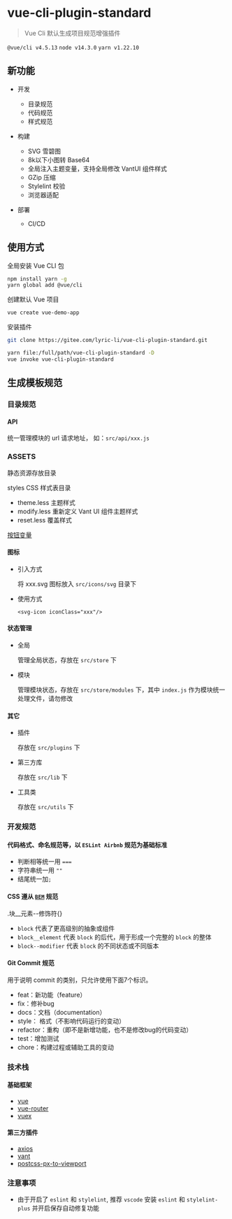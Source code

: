 # vue-cli-plugin-standard

> Vue Cli 默认生成项目规范增强插件

`@vue/cli v4.5.13` `node v14.3.0` `yarn v1.22.10`

## 新功能

* 开发
  * 目录规范
  * 代码规范
  * 样式规范

* 构建
  * SVG 雪碧图
  * 8k以下小图转 Base64
  * 全局注入主题变量，支持全局修改 VantUI 组件样式
  * GZip 压缩
  * Stylelint 校验
  * 浏览器适配

* 部署
  * CI/CD

## 使用方式

全局安装 Vue CLI 包
```bash
npm install yarn -g
yarn global add @vue/cli
```

创建默认 Vue 项目
```bash
vue create vue-demo-app
```

安装插件
```bash
git clone https://gitee.com/lyric-li/vue-cli-plugin-standard.git

yarn file:/full/path/vue-cli-plugin-standard -D
vue invoke vue-cli-plugin-standard
```


## 生成模板规范

### 目录规范

#### API

统一管理模块的 url 请求地址， 如：`src/api/xxx.js`

### ASSETS

静态资源存放目录

styles CSS 样式表目录

- theme.less 主题样式
- modify.less 重新定义 Vant UI 组件主题样式
- reset.less 覆盖样式

[按钮变量](https://github.com/youzan/vant/blob/dev/src/button/var.less)

#### 图标

- 引入方式

  将 xxx.svg 图标放入 `src/icons/svg` 目录下

- 使用方式

  ```
  <svg-icon iconClass="xxx"/>
  ```

#### 状态管理

- 全局

  管理全局状态，存放在 `src/store` 下

- 模块

  管理模块状态，存放在 `src/store/modules` 下，其中 `index.js` 作为模块统一处理文件，请勿修改

#### 其它

- 插件

  存放在 `src/plugins` 下

- 第三方库
  
  存放在 `src/lib` 下

- 工具类

  存放在 `src/utils` 下


### 开发规范

#### 代码格式、命名规范等，以 `ESLint Airbnb` 规范为基础标准

- 判断相等统一用 `===`
- 字符串统一用 `""`
- 结尾统一加`;`


#### CSS 遵从 [`BEM`](https://www.jianshu.com/p/54b000099217) 规范

.块__元素--修饰符{}

- `block` 代表了更高级别的抽象或组件
- `block__element` 代表 `block` 的后代，用于形成一个完整的 `block` 的整体
- `block--modifier` 代表 `block` 的不同状态或不同版本


#### Git Commit 规范

用于说明 commit 的类别，只允许使用下面7个标识。

- feat：新功能（feature）
- fix：修补bug
- docs：文档（documentation）
- style： 格式（不影响代码运行的变动）
- refactor：重构（即不是新增功能，也不是修改bug的代码变动）
- test：增加测试
- chore：构建过程或辅助工具的变动


### 技术栈

#### 基础框架

- [vue](https://cn.vuejs.org/)
- [vue-router](https://router.vuejs.org/zh/)
- [vuex](https://vuex.vuejs.org/zh/)

#### 第三方插件

- [axios](https://github.com/axios/axios)
- [vant](http://element-cn.eleme.io/#/zh-CN)
- [postcss-px-to-viewport](https://github.com/evrone/postcss-px-to-viewport)


### 注意事项

- 由于开启了 `eslint` 和 `stylelint`, 推荐 `vscode` 安装 `eslint` 和 `stylelint-plus` 并开启保存自动修复功能

